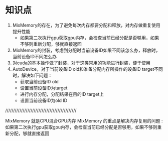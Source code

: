 # 知识点
1. MixMemory的存在，为了避免每次内存都要分配和释放，对内存做重复使用提升性能
    - 如果第二次执行gpu获取gpu内存，会检查当前已经分配是否够用，如果不够则重新分配，够就直接返回
2. MixMemory的封装，考虑到分配时当前设备ID如果不同该怎么办，释放时，当前设备ID不同怎么办
3. 对cuda的基本操作做了封装，对于这类常用的功能进行封装，便于使用
4. AutoDevice，对于当前设备ID old和准备分配内存所操作的设备ID target不同时，解决如下问题：
    - 获取当前设备ID old
    - 设置当前设备ID为target
    - 进行内存分配，分配结果在目的ID target上
    - 设置当前设备ID为old ID
  
/////////////////////////////////////////////

MixMemory 就是CPU混合GPU内存
MixMemory 的重点是解决内存复用的问题 : 如果第二次执行gpu获取gpu内存，会检查当前已经分配是否够用，如果不够则重新分配，够就直接返回